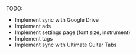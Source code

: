 TODO:
* Implement sync with Google Drive
* Implement ads
* Implement settings page (font size, instrument)
* Implement tags
* Implement sync with Ultimate Guitar Tabs
